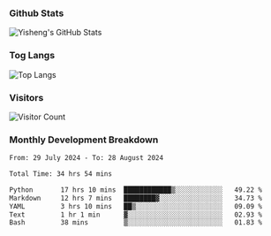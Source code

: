 ### Github Stats
![Yisheng's GitHub Stats](https://github-readme-stats-9qabuvhk1-gongyisheng.vercel.app/api?username=gongyisheng&count_private=true&show_icons=true)
### Tog Langs
![Top Langs](https://github-readme-stats-9qabuvhk1-gongyisheng.vercel.app/api/top-langs/?username=gongyisheng&layout=compact)
### Visitors
![Visitor Count](https://profile-counter.glitch.me/gongyisheng/count.svg)
### Monthly Development Breakdown
<!--START_SECTION:waka-->

```txt
From: 29 July 2024 - To: 28 August 2024

Total Time: 34 hrs 54 mins

Python       17 hrs 10 mins  ████████████▒░░░░░░░░░░░░   49.22 %
Markdown     12 hrs 7 mins   ████████▓░░░░░░░░░░░░░░░░   34.73 %
YAML         3 hrs 10 mins   ██▒░░░░░░░░░░░░░░░░░░░░░░   09.09 %
Text         1 hr 1 min      ▓░░░░░░░░░░░░░░░░░░░░░░░░   02.93 %
Bash         38 mins         ▒░░░░░░░░░░░░░░░░░░░░░░░░   01.83 %
```

<!--END_SECTION:waka-->
